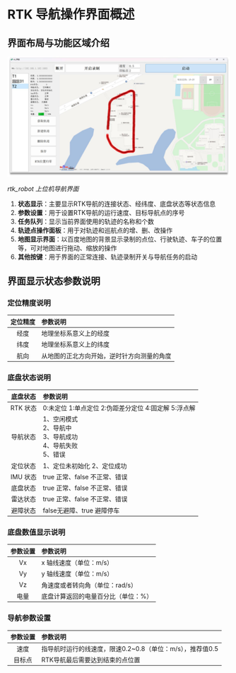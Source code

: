 # RTK 导航操作界面概述

## 界面布局与功能区域介绍

![](/images/deeprobot03/software-guide/image2.png)

*rtk_robot 上位机导航界面*

1. **状态显示**：主要显示RTK导航的连接状态、经纬度、底盘状态等状态信息
2. **参数设置**：用于设置RTK导航的运行速度、目标导航点的序号
3. **任务队列**：显示当前界面使用的轨迹的名称和个数
4. **轨迹点操作面板**：用于对轨迹和巡航点的增、删、改操作
5. **地图显示界面**：以百度地图的背景显示录制的点位、行驶轨迹、车子的位置等，可对地图进行拖动、缩放的操作
6. **其他按键**：用于界面的正常连接、轨迹录制开关与导航任务的启动

## 界面显示状态参数说明

### 定位精度说明

| 定位精度 | 参数说明 |
|:-------:|:--------|
| 经度 | 地理坐标系意义上的经度 |
| 纬度 | 地理坐标系意义上的纬度 |
| 航向 | 从地图的正北方向开始，逆时针方向测量的角度 |

### 底盘状态说明

| 底盘状态 | 参数说明 |
|:-------:|:--------|
| RTK 状态 | 0:未定位 1:单点定位 2:伪距差分定位 4:固定解 5:浮点解 |
| 导航状态 | 1、空闲模式<br>2、导航中<br>3、导航成功<br>4、导航失败<br>5、错误 |
| 定位状态 | 1、定位未初始化 2、定位成功 |
| IMU 状态 | true 正常、false 不正常、错误 |
| 底盘状态 | true 正常、false 不正常、错误 |
| 雷达状态 | true 正常、false 不正常、错误 |
| 避障状态 | false无避障、true 避障停车 |

### 底盘数值显示说明

| 参数设置 | 参数说明 |
|:-------:|:--------|
| Vx | x 轴线速度（单位：m/s） |
| Vy | y 轴线速度（单位：m/s） |
| Vz | 角速度或者转向角（单位：rad/s） |
| 电量 | 底盘计算返回的电量百分比（单位：%） |

### 导航参数设置

| 参数设置 | 参数说明 |
|:-------:|:--------|
| 速度 | 指导航时运行的线速度，限速0.2~0.8（单位：m/s），推荐值0.5 |
| 目标点 | RTK导航最后需要达到结束的点位置 
